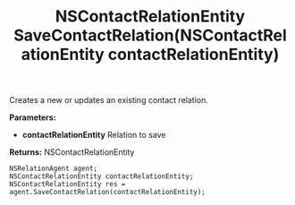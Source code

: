 ﻿---
uid: crmscript_ref_NSRelationAgent_SaveContactRelation
title: NSContactRelationEntity SaveContactRelation(NSContactRelationEntity contactRelationEntity)
intellisense: NSRelationAgent.SaveContactRelation
keywords: NSRelationAgent, SaveContactRelation
so.topic: reference
---

Creates a new or updates an existing contact relation.

**Parameters:**
 - **contactRelationEntity** Relation to save

**Returns:** NSContactRelationEntity

```crmscript
NSRelationAgent agent;
NSContactRelationEntity contactRelationEntity;
NSContactRelationEntity res = agent.SaveContactRelation(contactRelationEntity);
```

